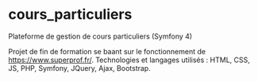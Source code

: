 # cours_particuliers
Plateforme de gestion de cours particuliers (Symfony 4)

Projet de fin de formation se baant sur le fonctionnement de https://www.superprof.fr/.
Technologies et langages utilisés : HTML, CSS, JS, PHP, Symfony, JQuery, Ajax, Bootstrap.
